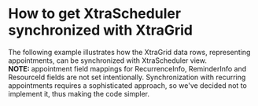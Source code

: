 # How to get XtraScheduler synchronized with XtraGrid


<p>The following example illustrates how the XtraGrid data rows, representing appointments, can be synchronized with XtraScheduler view. <br />
<strong>NOTE: </strong>appointment field mappings for RecurrenceInfo, ReminderInfo and ResourceId fields are not set intentionally. Synchronization with recurring appointments requires a sophisticated approach, so we've decided not to implement it, thus making the code simpler.</p>

<br/>


